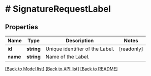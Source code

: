# # SignatureRequestLabel

## Properties

Name | Type | Description | Notes
------------ | ------------- | ------------- | -------------
**id** | **string** | Unique identifier of the Label. | [readonly]
**name** | **string** | Name of the Label. |

[[Back to Model list]](../../README.md#models) [[Back to API list]](../../README.md#endpoints) [[Back to README]](../../README.md)
